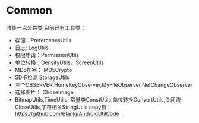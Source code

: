 # Common
收集一点公共类
目前已有工具类：
- 存储：PrefercenesUtils
- 日志: LogUtils
- 权限申请：PermissionUtils
- 单位转换：DensityUtils，ScreenUtils
- MD5加密： MD5Crypto
- SD卡检测  StorageUtils
- 三个OBSERVER:HomeKeyObserver,MyFileObserver,NetChangeObserver
- 选择图片： ChoseImage
- BitmapUtils,TimeUtils, 常量类ConstUtils,单位转换ConvertUtils,关闭流CloseUtils,字符相关StringUtils copy自：https://github.com/Blankj/AndroidUtilCode
